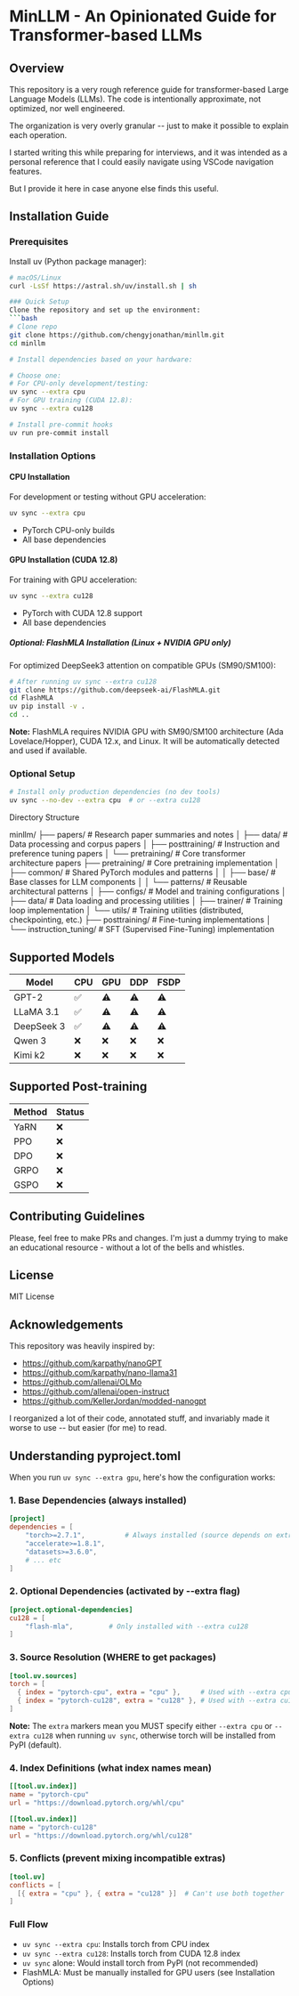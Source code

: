   # MinLLM - An Opinionated Guide for Transformer-based LLMs

  ## Overview

  This repository is a very rough reference guide for transformer-based Large Language Models (LLMs). The code is intentionally approximate, not optimized, nor well engineered.

  The organization is very overly granular -- just to make it possible to explain each operation.

  I started writing this while preparing for interviews, and it was intended as a personal reference that I could easily navigate using VSCode navigation features.

  But I provide it here in case anyone else finds this useful.

## Installation Guide

### Prerequisites

Install uv (Python package manager):
```bash
# macOS/Linux
curl -LsSf https://astral.sh/uv/install.sh | sh

### Quick Setup
Clone the repository and set up the environment:
```bash
# Clone repo
git clone https://github.com/chengyjonathan/minllm.git
cd minllm

# Install dependencies based on your hardware:

# Choose one:
# For CPU-only development/testing:
uv sync --extra cpu
# For GPU training (CUDA 12.8):
uv sync --extra cu128

# Install pre-commit hooks
uv run pre-commit install
```

### Installation Options

#### CPU Installation
For development or testing without GPU acceleration:
```bash
uv sync --extra cpu
```
- PyTorch CPU-only builds
- All base dependencies

#### GPU Installation (CUDA 12.8)
For training with GPU acceleration:
```bash
uv sync --extra cu128
```
- PyTorch with CUDA 12.8 support
- All base dependencies

##### Optional: FlashMLA Installation (Linux + NVIDIA GPU only)
For optimized DeepSeek3 attention on compatible GPUs (SM90/SM100):
```bash
# After running uv sync --extra cu128
git clone https://github.com/deepseek-ai/FlashMLA.git
cd FlashMLA
uv pip install -v .
cd ..
```
**Note:** FlashMLA requires NVIDIA GPU with SM90/SM100 architecture (Ada Lovelace/Hopper), CUDA 12.x, and Linux. It will be automatically detected and used if available.

### Optional Setup

```bash
# Install only production dependencies (no dev tools)
uv sync --no-dev --extra cpu  # or --extra cu128
```

  Directory Structure

  minllm/
  ├── papers/              # Research paper summaries and notes
  │   ├── data/           # Data processing and corpus papers
  │   ├── posttraining/   # Instruction and preference tuning papers
  │   └── pretraining/    # Core transformer architecture papers
  ├── pretraining/        # Core pretraining implementation
  │   ├── common/         # Shared PyTorch modules and patterns
  │   │   ├── base/      # Base classes for LLM components
  │   │   └── patterns/  # Reusable architectural patterns
  │   ├── configs/       # Model and training configurations
  │   ├── data/          # Data loading and processing utilities
  │   ├── trainer/       # Training loop implementation
  │   └── utils/         # Training utilities (distributed, checkpointing, etc.)
  ├── posttraining/       # Fine-tuning implementations
  │   └── instruction_tuning/  # SFT (Supervised Fine-Tuning) implementation

## Supported Models

| Model | CPU | GPU | DDP | FSDP |
|-------|-----|-----|-----|------|
| GPT-2 | ✅ | ⚠️ | ⚠️ | ⚠️ |
| LLaMA 3.1 | ✅ | ⚠️ | ⚠️ | ⚠️ |
| DeepSeek 3 | ✅ | ⚠️ | ⚠️ | ⚠️ |
| Qwen 3 | ❌ | ❌ | ❌ | ❌ |
| Kimi k2 | ❌ | ❌ | ❌ | ❌ |

## Supported Post-training

| Method | Status |
|--------|--------|
| YaRN | ❌ |
| PPO | ❌ |
| DPO | ❌ |
| GRPO | ❌ |
| GSPO | ❌ |

## Contributing Guidelines

Please, feel free to make PRs and changes. I'm just a dummy trying to make an educational resource - without a lot of the bells and whistles.

## License

MIT License

## Acknowledgements

  This repository was heavily inspired by:

  - https://github.com/karpathy/nanoGPT
  - https://github.com/karpathy/nano-llama31
  - https://github.com/allenai/OLMo
  - https://github.com/allenai/open-instruct
  - https://github.com/KellerJordan/modded-nanogpt

I reorganized a lot of their code, annotated stuff, and invariably made it worse to use -- but easier (for me) to read.

## Understanding pyproject.toml

When you run `uv sync --extra gpu`, here's how the configuration works:

### 1. Base Dependencies (always installed)
```toml
[project]
dependencies = [
    "torch>=2.7.1",          # Always installed (source depends on extra)
    "accelerate>=1.8.1",
    "datasets>=3.6.0",
    # ... etc
]
```

### 2. Optional Dependencies (activated by --extra flag)
```toml
[project.optional-dependencies]
cu128 = [
    "flash-mla",         # Only installed with --extra cu128
]
```

### 3. Source Resolution (WHERE to get packages)
```toml
[tool.uv.sources]
torch = [
  { index = "pytorch-cpu", extra = "cpu" },     # Used with --extra cpu
  { index = "pytorch-cu128", extra = "cu128" }, # Used with --extra cu128
]
```
**Note:** The `extra` markers mean you MUST specify either `--extra cpu` or `--extra cu128` when running `uv sync`, otherwise torch will be installed from PyPI (default).

### 4. Index Definitions (what index names mean)
```toml
[[tool.uv.index]]
name = "pytorch-cpu"
url = "https://download.pytorch.org/whl/cpu"

[[tool.uv.index]]
name = "pytorch-cu128"
url = "https://download.pytorch.org/whl/cu128"
```

### 5. Conflicts (prevent mixing incompatible extras)
```toml
[tool.uv]
conflicts = [
  [{ extra = "cpu" }, { extra = "cu128" }]  # Can't use both together
]
```

### Full Flow
- `uv sync --extra cpu`: Installs torch from CPU index
- `uv sync --extra cu128`: Installs torch from CUDA 12.8 index
- `uv sync` alone: Would install torch from PyPI (not recommended)
- FlashMLA: Must be manually installed for GPU users (see Installation Options)
